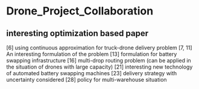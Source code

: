 # Drone_Project_Collaboration

## interesting optimization based paper
  [6] using continuous approximation for truck-drone delivery problem
  [7, 11] An interesting formulation of the problem
  [13] formulation for battery swapping infrastructure
  [16] multi-drop routing problem (can be applied in the situation of drones with large capacity)
  [21] interesting new technology of automated battery swapping machines
  [23] delivery strategy with uncertainty considered
  [28] policy for multi-warehouse situation
